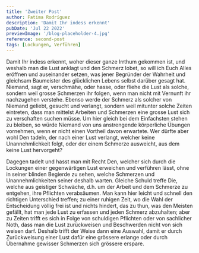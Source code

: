 ```yaml
---
title: 'Zweiter Post'
author: Fatima Rodríguez
description: 'Damit Ihr indess erkennt'
pubDate: 'Jul 22 2022'
previewImage: '/blog-placeholder-4.jpg'
reference: second-post
tags: [Lockungen, Verführen]
---
```


Damit Ihr indess erkennt, woher dieser ganze Irrthum gekommen ist, und weshalb man die Lust anklagt und den Schmerz lobet, so will ich Euch Alles eröffnen und auseinander setzen, was jener Begründer der Wahrheit und gleichsam Baumeister des glücklichen Lebens selbst darüber gesagt hat. Niemand, sagt er, verschmähe, oder hasse, oder fliehe die Lust als solche, sondern weil grosse Schmerzen ihr folgen, wenn man nicht mit Vernunft ihr nachzugehen verstehe. Ebenso werde der Schmerz als solcher von Niemand geliebt, gesucht und verlangt, sondern weil mitunter solche Zeiten eintreten, dass man mittelst Arbeiten und Schmerzen eine grosse Lust sich zu verschaften suchen müsse. Um hier gleich bei dem Einfachsten stehen zu bleiben, so würde Niemand von uns anstrengende körperliche Übungen vornehmen, wenn er nicht einen Vortheil davon erwartete. Wer dürfte aber wohl Den tadeln, der nach einer Lust verlangt, welcher keine Unannehmlichkeit folgt, oder der einem Schmerze ausweicht, aus dem keine Lust hervorgeht?

Dagegen tadelt und hasst man mit Recht Den, welcher sich durch die Lockungen einer gegenwärtigen Lust erweichen und verführen lässt, ohne in seiner blinden Begierde zu sehen, welche Schmerzen und Unannehmlichkeiten seiner deshalb warten. Gleiche Schuld treffe Die, welche aus geistiger Schwäche, d.h. um der Arbeit und dem Schmerze zu entgehen, ihre Pflichten verabsäumen. Man kann hier leicht und schnell den richtigen Unterschied treffen; zu einer ruhigen Zeit, wo die Wahl der Entscheidung völlig frei ist und nichts hindert, das zu thun, was den Meisten gefällt, hat man jede Lust zu erfassen und jeden Schmerz abzuhalten; aber zu Zeiten trifft es sich in Folge von schuldigen Pflichten oder von sachlicher Noth, dass man die Lust zurückweisen und Beschwerden nicht von sich weisen darf. Deshalb trifft der Weise dann eine Auswahl, damit er durch Zurückweisung einer Lust dafür eine grössere erlange oder durch Übernahme gewisser Schmerzen sich grössere erspare.

